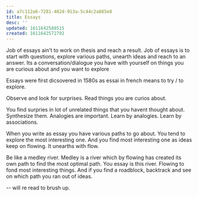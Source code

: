 ```yaml
---
id: a7c112a6-7281-482d-913a-5c44c2a885e8
title: Essays
desc: ''
updated: 1611642588515
created: 1611642572792
---
```


Job of essays ain't to work on thesis and reach a result. Job of essays is to start with questions, explore various paths, unearth ideas and reach to an answer. Its a conversation/dialogue you have with yourself on things you are curious about and you want to explore 

Essays were first dicsovered in 1580s as essai in french means to try / to explore. 

Observe and look for surprises. Read things you are curios about. 

You find surpries in lot of unrelated things that you havent thought about. Synthesize them. Analogies are important. Learn by analogies. Learn by associations.

When you write as essay you have various paths to go about. You tend to explore the most interesting one. And you find most interesting one as ideas keep on flowing. It unearths with flow. 

Be like a medley river. Medley is a river which by flowing has created its own path to find the most optimal path. You essay is this river. Flowing to fond most interesting things. And if you find a roadblock, backtrack and see on which path you ran out of ideas.

-- will re read to brush up.